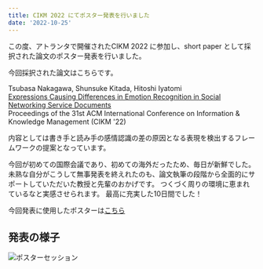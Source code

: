 ```yaml
---
title: CIKM 2022 にてポスター発表を行いました
date: '2022-10-25'
---
```


この度、アトランタで開催されたCIKM 2022 に参加し、short paper として採択された論文のポスター発表を行いました。

今回採択された論文はこちらです。

Tsubasa Nakagawa, Shunsuke Kitada, Hitoshi Iyatomi  
[Expressions Causing Differences in Emotion Recognition in Social Networking Service Documents](https://doi.org/10.1145/3511808.3557599)  
Proceedings of the 31st ACM International Conference on Information & Knowledge Management (CIKM '22)

内容としては書き手と読み手の感情認識の差の原因となる表現を検出するフレームワークの提案となっています。

今回が初めての国際会議であり、初めての海外だったため、毎日が新鮮でした。
未熟な自分がこうして無事発表を終えれたのも、論文執筆の段階から全面的にサポートしていただいた教授と先輩のおかげです。
つくづく周りの環境に恵まれているなと実感させられます。
最高に充実した10日間でした！

今回発表に使用したポスターは[こちら](/posts/attended-cikm-2022/poster.pdf)

## 発表の様子
![ポスターセッション](/posts/attended-cikm-2022/poster_session.jpg)
